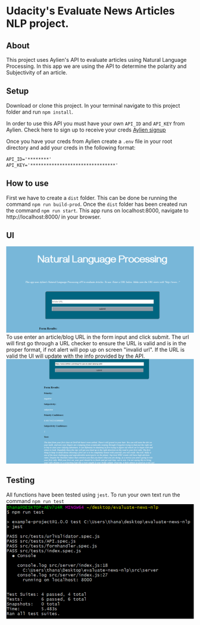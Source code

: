 # Udacity's Evaluate News Articles NLP project.

## About
This project uses Aylien's API to evaluate articles using Natural Language Processing. In this app we are using the API to determine the polarity and Subjectivity of an article.

## Setup
Download or clone this project. In your terminal navigate to this project folder and run `npm install`.

In order to use this API you must have your own `API_ID` and `API_KEY` from Aylien. Check here to sign up to receive your creds [Aylien signup](https://developer.aylien.com/signup)

Once you have your creds from Aylien create a `.env` file in your root directory and add your creds in the following format:
```
API_ID='********'
API_KEY='********************************'
```

## How to use
First we have to create a `dist` folder. This can be done be running the command `npm run build-prod`. Once the `dist` folder has been created run the command `npm run start`. This app runs on localhost:8000, navigate to http://localhost:8000/ in your browser.

## UI
!['UI'](/pics/ui.png)
To use enter an article/blog URL in the form input and click submit. The url will first go through a URL checker to ensure the URL is valid and is in the proper format, if not alert will pop up on screen "invalid url". If the URL is valid the UI will update with the info provided by the API.
!['UI API response'](/pics/ui_response.png)

## Testing
All functions have been tested using `jest`.
To run your own text run the command `npm run test`
!['Jest Test'](/pics/test.png)
